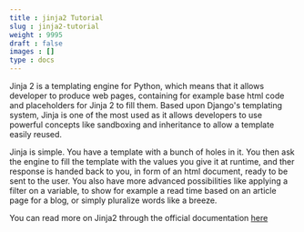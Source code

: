 ```yaml
---
title : jinja2 Tutorial
slug : jinja2-tutorial
weight : 9995
draft : false
images : []
type : docs
---
```


Jinja 2 is a templating engine for Python, which means that it allows developer to produce web pages, containing for example base html code and placeholders for Jinja 2 to fill them. Based upon Django's templating system, Jinja is one of the most used as it allows developers to use powerful concepts like sandboxing and inheritance to allow a template easily reused.

Jinja is simple. You have a template with a bunch of holes in it. You then ask the engine to fill the template with the values you give it at runtime, and ther response is handed back to you, in form of an html document, ready to be sent to the user.
You also have more advanced possibilities like applying a filter on a variable, to show for example a read time based on an article page for a blog, or simply pluralize words like a breeze.

You can read more on Jinja2 through the official documentation [here][1]

  [1]: http://jinja.pocoo.org/

